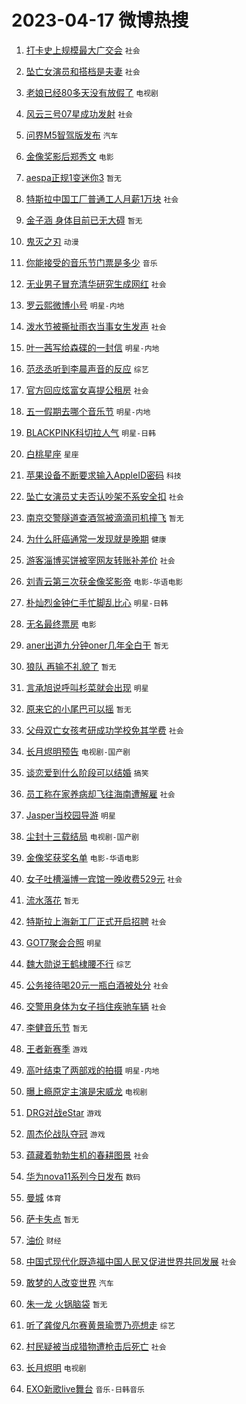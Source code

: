 # 2023-04-17 微博热搜 
1. [打卡史上规模最大广交会](https://m.weibo.cn/search?containerid=100103type%3D1%26t%3D10%26q%3D%23%E6%89%93%E5%8D%A1%E5%8F%B2%E4%B8%8A%E8%A7%84%E6%A8%A1%E6%9C%80%E5%A4%A7%E5%B9%BF%E4%BA%A4%E4%BC%9A%23&stream_entry_id=51&isnewpage=1&extparam=seat%3D1%26pos%3D0%26c_type%3D51%26dgr%3D0%26cate%3D10103%26filter_type%3Drealtimehot%26stream_entry_id%3D51%26display_time%3D1681668259%26pre_seqid%3D168166825912701798101&luicode=10000011&lfid=106003type%3D25%26t%3D3%26disable_hot%3D1%26filter_type%3Drealtimehot) `社会` 

2. [坠亡女演员和搭档是夫妻](https://m.weibo.cn/search?containerid=100103type%3D1%26t%3D10%26q%3D%23%E5%9D%A0%E4%BA%A1%E5%A5%B3%E6%BC%94%E5%91%98%E5%92%8C%E6%90%AD%E6%A1%A3%E6%98%AF%E5%A4%AB%E5%A6%BB%23&stream_entry_id=31&isnewpage=1&extparam=seat%3D1%26stream_entry_id%3D31%26filter_type%3Drealtimehot%26q%3D%2523%25E5%259D%25A0%25E4%25BA%25A1%25E5%25A5%25B3%25E6%25BC%2594%25E5%2591%2598%25E5%2592%258C%25E6%2590%25AD%25E6%25A1%25A3%25E6%2598%25AF%25E5%25A4%25AB%25E5%25A6%25BB%2523%26dgr%3D0%26flag%3D2%26pos%3D0%26c_type%3D31%26realpos%3D1%26cate%3D5001%26band_rank%3D1%26lcate%3D5001%26display_time%3D1681668259%26pre_seqid%3D168166825912701798101&luicode=10000011&lfid=106003type%3D25%26t%3D3%26disable_hot%3D1%26filter_type%3Drealtimehot) `社会` 

3. [老娘已经80多天没有放假了](https://m.weibo.cn/search?containerid=100103type%3D1%26t%3D10%26q%3D%23%E8%80%81%E5%A8%98%E5%B7%B2%E7%BB%8F80%E5%A4%9A%E5%A4%A9%E6%B2%A1%E6%9C%89%E6%94%BE%E5%81%87%E4%BA%86%23&stream_entry_id=31&isnewpage=1&extparam=seat%3D1%26stream_entry_id%3D31%26filter_type%3Drealtimehot%26q%3D%2523%25E8%2580%2581%25E5%25A8%2598%25E5%25B7%25B2%25E7%25BB%258F80%25E5%25A4%259A%25E5%25A4%25A9%25E6%25B2%25A1%25E6%259C%2589%25E6%2594%25BE%25E5%2581%2587%25E4%25BA%2586%2523%26dgr%3D0%26flag%3D2%26pos%3D1%26c_type%3D31%26realpos%3D2%26cate%3D5001%26band_rank%3D2%26lcate%3D5001%26display_time%3D1681668259%26pre_seqid%3D168166825912701798101&luicode=10000011&lfid=106003type%3D25%26t%3D3%26disable_hot%3D1%26filter_type%3Drealtimehot) `电视剧` 

4. [风云三号07星成功发射](https://m.weibo.cn/search?containerid=100103type%3D1%26t%3D10%26q%3D%23%E9%A3%8E%E4%BA%91%E4%B8%89%E5%8F%B707%E6%98%9F%E6%88%90%E5%8A%9F%E5%8F%91%E5%B0%84%23&stream_entry_id=31&isnewpage=1&extparam=seat%3D1%26stream_entry_id%3D31%26filter_type%3Drealtimehot%26q%3D%2523%25E9%25A3%258E%25E4%25BA%2591%25E4%25B8%2589%25E5%258F%25B707%25E6%2598%259F%25E6%2588%2590%25E5%258A%259F%25E5%258F%2591%25E5%25B0%2584%2523%26dgr%3D0%26flag%3D0%26pos%3D2%26c_type%3D31%26realpos%3D3%26cate%3D5001%26band_rank%3D3%26lcate%3D5001%26display_time%3D1681668259%26pre_seqid%3D168166825912701798101&luicode=10000011&lfid=106003type%3D25%26t%3D3%26disable_hot%3D1%26filter_type%3Drealtimehot) `社会` 

5. [问界M5智驾版发布](https://m.weibo.cn/search?containerid=100103type%3D1%26t%3D10%26q%3D%23%E9%97%AE%E7%95%8CM5%E6%99%BA%E9%A9%BE%E7%89%88%E5%8F%91%E5%B8%83%23&stream_entry_id=31&isnewpage=1&extparam=seat%3D1%26filter_type%3Drealtimehot%26q%3D%2523%25E9%2597%25AE%25E7%2595%258CM5%25E6%2599%25BA%25E9%25A9%25BE%25E7%2589%2588%25E5%258F%2591%25E5%25B8%2583%2523%26dgr%3D0%26stream_entry_id%3D31%26pos%3D3%26c_type%3D31%26lcate%3D5001%26topic_ad%3D1%26cate%3D5001%26band_rank%3D4%26adid%3D186516%26display_time%3D1681668259%26pre_seqid%3D168166825912701798101&luicode=10000011&lfid=106003type%3D25%26t%3D3%26disable_hot%3D1%26filter_type%3Drealtimehot) `汽车` 

6. [金像奖影后郑秀文](https://m.weibo.cn/search?containerid=100103type%3D1%26t%3D10%26q%3D%23%E9%87%91%E5%83%8F%E5%A5%96%E5%BD%B1%E5%90%8E%E9%83%91%E7%A7%80%E6%96%87%23&stream_entry_id=31&isnewpage=1&extparam=seat%3D1%26stream_entry_id%3D31%26filter_type%3Drealtimehot%26q%3D%2523%25E9%2587%2591%25E5%2583%258F%25E5%25A5%2596%25E5%25BD%25B1%25E5%2590%258E%25E9%2583%2591%25E7%25A7%2580%25E6%2596%2587%2523%26dgr%3D0%26flag%3D16%26pos%3D4%26c_type%3D31%26realpos%3D4%26cate%3D5001%26band_rank%3D4%26lcate%3D5001%26display_time%3D1681668259%26pre_seqid%3D168166825912701798101&luicode=10000011&lfid=106003type%3D25%26t%3D3%26disable_hot%3D1%26filter_type%3Drealtimehot) `电影` 

7. [aespa正规1变迷你3](https://m.weibo.cn/search?containerid=100103type%3D1%26t%3D10%26q%3Daespa%E6%AD%A3%E8%A7%841%E5%8F%98%E8%BF%B7%E4%BD%A03&stream_entry_id=31&isnewpage=1&extparam=seat%3D1%26stream_entry_id%3D31%26filter_type%3Drealtimehot%26q%3Daespa%25E6%25AD%25A3%25E8%25A7%25841%25E5%258F%2598%25E8%25BF%25B7%25E4%25BD%25A03%26dgr%3D0%26flag%3D0%26pos%3D5%26c_type%3D31%26realpos%3D5%26cate%3D5001%26band_rank%3D5%26lcate%3D5001%26display_time%3D1681668259%26pre_seqid%3D168166825912701798101&luicode=10000011&lfid=106003type%3D25%26t%3D3%26disable_hot%3D1%26filter_type%3Drealtimehot) `暂无` 

8. [特斯拉中国工厂普通工人月薪1万块](https://m.weibo.cn/search?containerid=100103type%3D1%26t%3D10%26q%3D%23%E7%89%B9%E6%96%AF%E6%8B%89%E4%B8%AD%E5%9B%BD%E5%B7%A5%E5%8E%82%E6%99%AE%E9%80%9A%E5%B7%A5%E4%BA%BA%E6%9C%88%E8%96%AA1%E4%B8%87%E5%9D%97%23&stream_entry_id=31&isnewpage=1&extparam=seat%3D1%26stream_entry_id%3D31%26filter_type%3Drealtimehot%26q%3D%2523%25E7%2589%25B9%25E6%2596%25AF%25E6%258B%2589%25E4%25B8%25AD%25E5%259B%25BD%25E5%25B7%25A5%25E5%258E%2582%25E6%2599%25AE%25E9%2580%259A%25E5%25B7%25A5%25E4%25BA%25BA%25E6%259C%2588%25E8%2596%25AA1%25E4%25B8%2587%25E5%259D%2597%2523%26dgr%3D0%26flag%3D0%26pos%3D6%26c_type%3D31%26realpos%3D6%26cate%3D5001%26band_rank%3D6%26lcate%3D5001%26display_time%3D1681668259%26pre_seqid%3D168166825912701798101&luicode=10000011&lfid=106003type%3D25%26t%3D3%26disable_hot%3D1%26filter_type%3Drealtimehot) `社会` 

9. [金子涵 身体目前已无大碍](https://m.weibo.cn/search?containerid=100103type%3D1%26t%3D10%26q%3D%E9%87%91%E5%AD%90%E6%B6%B5+%E8%BA%AB%E4%BD%93%E7%9B%AE%E5%89%8D%E5%B7%B2%E6%97%A0%E5%A4%A7%E7%A2%8D&stream_entry_id=31&isnewpage=1&extparam=seat%3D1%26stream_entry_id%3D31%26filter_type%3Drealtimehot%26q%3D%25E9%2587%2591%25E5%25AD%2590%25E6%25B6%25B5%2520%25E8%25BA%25AB%25E4%25BD%2593%25E7%259B%25AE%25E5%2589%258D%25E5%25B7%25B2%25E6%2597%25A0%25E5%25A4%25A7%25E7%25A2%258D%26dgr%3D0%26flag%3D0%26pos%3D7%26c_type%3D31%26realpos%3D7%26cate%3D5001%26band_rank%3D7%26lcate%3D5001%26display_time%3D1681668259%26pre_seqid%3D168166825912701798101&luicode=10000011&lfid=106003type%3D25%26t%3D3%26disable_hot%3D1%26filter_type%3Drealtimehot) `暂无` 

10. [鬼灭之刃](https://m.weibo.cn/search?containerid=100103type%3D1%26t%3D10%26q%3D%E9%AC%BC%E7%81%AD%E4%B9%8B%E5%88%83&stream_entry_id=31&isnewpage=1&extparam=seat%3D1%26stream_entry_id%3D31%26filter_type%3Drealtimehot%26q%3D%25E9%25AC%25BC%25E7%2581%25AD%25E4%25B9%258B%25E5%2588%2583%26dgr%3D0%26flag%3D0%26pos%3D8%26c_type%3D31%26realpos%3D8%26cate%3D5001%26band_rank%3D8%26lcate%3D5001%26display_time%3D1681668259%26pre_seqid%3D168166825912701798101&luicode=10000011&lfid=106003type%3D25%26t%3D3%26disable_hot%3D1%26filter_type%3Drealtimehot) `动漫` 

11. [你能接受的音乐节门票是多少](https://m.weibo.cn/search?containerid=100103type%3D1%26t%3D10%26q%3D%23%E4%BD%A0%E8%83%BD%E6%8E%A5%E5%8F%97%E7%9A%84%E9%9F%B3%E4%B9%90%E8%8A%82%E9%97%A8%E7%A5%A8%E6%98%AF%E5%A4%9A%E5%B0%91%23&stream_entry_id=31&isnewpage=1&extparam=seat%3D1%26stream_entry_id%3D31%26filter_type%3Drealtimehot%26q%3D%2523%25E4%25BD%25A0%25E8%2583%25BD%25E6%258E%25A5%25E5%258F%2597%25E7%259A%2584%25E9%259F%25B3%25E4%25B9%2590%25E8%258A%2582%25E9%2597%25A8%25E7%25A5%25A8%25E6%2598%25AF%25E5%25A4%259A%25E5%25B0%2591%2523%26dgr%3D0%26flag%3D0%26pos%3D9%26c_type%3D31%26realpos%3D9%26cate%3D5001%26band_rank%3D9%26lcate%3D5001%26display_time%3D1681668259%26pre_seqid%3D168166825912701798101&luicode=10000011&lfid=106003type%3D25%26t%3D3%26disable_hot%3D1%26filter_type%3Drealtimehot) `音乐` 

12. [无业男子冒充清华研究生成网红](https://m.weibo.cn/search?containerid=100103type%3D1%26t%3D10%26q%3D%23%E6%97%A0%E4%B8%9A%E7%94%B7%E5%AD%90%E5%86%92%E5%85%85%E6%B8%85%E5%8D%8E%E7%A0%94%E7%A9%B6%E7%94%9F%E6%88%90%E7%BD%91%E7%BA%A2%23&stream_entry_id=31&isnewpage=1&extparam=seat%3D1%26stream_entry_id%3D31%26filter_type%3Drealtimehot%26q%3D%2523%25E6%2597%25A0%25E4%25B8%259A%25E7%2594%25B7%25E5%25AD%2590%25E5%2586%2592%25E5%2585%2585%25E6%25B8%2585%25E5%258D%258E%25E7%25A0%2594%25E7%25A9%25B6%25E7%2594%259F%25E6%2588%2590%25E7%25BD%2591%25E7%25BA%25A2%2523%26dgr%3D0%26flag%3D0%26pos%3D10%26c_type%3D31%26realpos%3D10%26cate%3D5001%26band_rank%3D10%26lcate%3D5001%26display_time%3D1681668259%26pre_seqid%3D168166825912701798101&luicode=10000011&lfid=106003type%3D25%26t%3D3%26disable_hot%3D1%26filter_type%3Drealtimehot) `社会` 

13. [罗云熙微博小号](https://m.weibo.cn/search?containerid=100103type%3D1%26t%3D10%26q%3D%23%E7%BD%97%E4%BA%91%E7%86%99%E5%BE%AE%E5%8D%9A%E5%B0%8F%E5%8F%B7%23&stream_entry_id=31&isnewpage=1&extparam=seat%3D1%26stream_entry_id%3D31%26filter_type%3Drealtimehot%26q%3D%2523%25E7%25BD%2597%25E4%25BA%2591%25E7%2586%2599%25E5%25BE%25AE%25E5%258D%259A%25E5%25B0%258F%25E5%258F%25B7%2523%26dgr%3D0%26flag%3D2%26pos%3D11%26c_type%3D31%26realpos%3D11%26cate%3D5001%26band_rank%3D11%26lcate%3D5001%26display_time%3D1681668259%26pre_seqid%3D168166825912701798101&luicode=10000011&lfid=106003type%3D25%26t%3D3%26disable_hot%3D1%26filter_type%3Drealtimehot) `明星-内地` 

14. [泼水节被撕扯雨衣当事女生发声](https://m.weibo.cn/search?containerid=100103type%3D1%26t%3D10%26q%3D%23%E6%B3%BC%E6%B0%B4%E8%8A%82%E8%A2%AB%E6%92%95%E6%89%AF%E9%9B%A8%E8%A1%A3%E5%BD%93%E4%BA%8B%E5%A5%B3%E7%94%9F%E5%8F%91%E5%A3%B0%23&stream_entry_id=31&isnewpage=1&extparam=seat%3D1%26stream_entry_id%3D31%26filter_type%3Drealtimehot%26q%3D%2523%25E6%25B3%25BC%25E6%25B0%25B4%25E8%258A%2582%25E8%25A2%25AB%25E6%2592%2595%25E6%2589%25AF%25E9%259B%25A8%25E8%25A1%25A3%25E5%25BD%2593%25E4%25BA%258B%25E5%25A5%25B3%25E7%2594%259F%25E5%258F%2591%25E5%25A3%25B0%2523%26dgr%3D0%26flag%3D2%26pos%3D12%26c_type%3D31%26realpos%3D12%26cate%3D5001%26band_rank%3D12%26lcate%3D5001%26display_time%3D1681668259%26pre_seqid%3D168166825912701798101&luicode=10000011&lfid=106003type%3D25%26t%3D3%26disable_hot%3D1%26filter_type%3Drealtimehot) `社会` 

15. [叶一茜写给森碟的一封信](https://m.weibo.cn/search?containerid=100103type%3D1%26t%3D10%26q%3D%23%E5%8F%B6%E4%B8%80%E8%8C%9C%E5%86%99%E7%BB%99%E6%A3%AE%E7%A2%9F%E7%9A%84%E4%B8%80%E5%B0%81%E4%BF%A1%23&stream_entry_id=31&isnewpage=1&extparam=seat%3D1%26stream_entry_id%3D31%26filter_type%3Drealtimehot%26q%3D%2523%25E5%258F%25B6%25E4%25B8%2580%25E8%258C%259C%25E5%2586%2599%25E7%25BB%2599%25E6%25A3%25AE%25E7%25A2%259F%25E7%259A%2584%25E4%25B8%2580%25E5%25B0%2581%25E4%25BF%25A1%2523%26dgr%3D0%26flag%3D2%26pos%3D13%26c_type%3D31%26realpos%3D13%26cate%3D5001%26band_rank%3D13%26lcate%3D5001%26display_time%3D1681668259%26pre_seqid%3D168166825912701798101&luicode=10000011&lfid=106003type%3D25%26t%3D3%26disable_hot%3D1%26filter_type%3Drealtimehot) `明星-内地` 

16. [范丞丞听到李晨声音的反应](https://m.weibo.cn/search?containerid=100103type%3D1%26t%3D10%26q%3D%23%E8%8C%83%E4%B8%9E%E4%B8%9E%E5%90%AC%E5%88%B0%E6%9D%8E%E6%99%A8%E5%A3%B0%E9%9F%B3%E7%9A%84%E5%8F%8D%E5%BA%94%23&stream_entry_id=31&isnewpage=1&extparam=seat%3D1%26stream_entry_id%3D31%26filter_type%3Drealtimehot%26q%3D%2523%25E8%258C%2583%25E4%25B8%259E%25E4%25B8%259E%25E5%2590%25AC%25E5%2588%25B0%25E6%259D%258E%25E6%2599%25A8%25E5%25A3%25B0%25E9%259F%25B3%25E7%259A%2584%25E5%258F%258D%25E5%25BA%2594%2523%26dgr%3D0%26flag%3D2%26pos%3D14%26c_type%3D31%26realpos%3D14%26cate%3D5001%26band_rank%3D14%26lcate%3D5001%26display_time%3D1681668259%26pre_seqid%3D168166825912701798101&luicode=10000011&lfid=106003type%3D25%26t%3D3%26disable_hot%3D1%26filter_type%3Drealtimehot) `综艺` 

17. [官方回应炫富女喜提公租房](https://m.weibo.cn/search?containerid=100103type%3D1%26t%3D10%26q%3D%23%E5%AE%98%E6%96%B9%E5%9B%9E%E5%BA%94%E7%82%AB%E5%AF%8C%E5%A5%B3%E5%96%9C%E6%8F%90%E5%85%AC%E7%A7%9F%E6%88%BF%23&stream_entry_id=31&isnewpage=1&extparam=seat%3D1%26stream_entry_id%3D31%26filter_type%3Drealtimehot%26q%3D%2523%25E5%25AE%2598%25E6%2596%25B9%25E5%259B%259E%25E5%25BA%2594%25E7%2582%25AB%25E5%25AF%258C%25E5%25A5%25B3%25E5%2596%259C%25E6%258F%2590%25E5%2585%25AC%25E7%25A7%259F%25E6%2588%25BF%2523%26dgr%3D0%26flag%3D0%26pos%3D15%26c_type%3D31%26realpos%3D15%26cate%3D5001%26band_rank%3D15%26lcate%3D5001%26display_time%3D1681668259%26pre_seqid%3D168166825912701798101&luicode=10000011&lfid=106003type%3D25%26t%3D3%26disable_hot%3D1%26filter_type%3Drealtimehot) `社会` 

18. [五一假期去哪个音乐节](https://m.weibo.cn/search?containerid=100103type%3D1%26t%3D10%26q%3D%23%E4%BA%94%E4%B8%80%E5%81%87%E6%9C%9F%E5%8E%BB%E5%93%AA%E4%B8%AA%E9%9F%B3%E4%B9%90%E8%8A%82%23&stream_entry_id=31&isnewpage=1&extparam=seat%3D1%26stream_entry_id%3D31%26filter_type%3Drealtimehot%26q%3D%2523%25E4%25BA%2594%25E4%25B8%2580%25E5%2581%2587%25E6%259C%259F%25E5%258E%25BB%25E5%2593%25AA%25E4%25B8%25AA%25E9%259F%25B3%25E4%25B9%2590%25E8%258A%2582%2523%26dgr%3D0%26flag%3D1%26pos%3D16%26c_type%3D31%26realpos%3D16%26cate%3D5001%26band_rank%3D16%26lcate%3D5001%26display_time%3D1681668259%26pre_seqid%3D168166825912701798101&luicode=10000011&lfid=106003type%3D25%26t%3D3%26disable_hot%3D1%26filter_type%3Drealtimehot) `明星-内地` 

19. [BLACKPINK科切拉人气](https://m.weibo.cn/search?containerid=100103type%3D1%26t%3D10%26q%3D%23BLACKPINK%E7%A7%91%E5%88%87%E6%8B%89%E4%BA%BA%E6%B0%94%23&stream_entry_id=31&isnewpage=1&extparam=seat%3D1%26stream_entry_id%3D31%26filter_type%3Drealtimehot%26q%3D%2523BLACKPINK%25E7%25A7%2591%25E5%2588%2587%25E6%258B%2589%25E4%25BA%25BA%25E6%25B0%2594%2523%26dgr%3D0%26flag%3D0%26pos%3D17%26c_type%3D31%26realpos%3D17%26cate%3D5001%26band_rank%3D17%26lcate%3D5001%26display_time%3D1681668259%26pre_seqid%3D168166825912701798101&luicode=10000011&lfid=106003type%3D25%26t%3D3%26disable_hot%3D1%26filter_type%3Drealtimehot) `明星-日韩` 

20. [白桃星座](https://m.weibo.cn/search?containerid=100103type%3D1%26t%3D10%26q%3D%E7%99%BD%E6%A1%83%E6%98%9F%E5%BA%A7&stream_entry_id=31&isnewpage=1&extparam=seat%3D1%26stream_entry_id%3D31%26filter_type%3Drealtimehot%26q%3D%25E7%2599%25BD%25E6%25A1%2583%25E6%2598%259F%25E5%25BA%25A7%26dgr%3D0%26flag%3D0%26pos%3D18%26c_type%3D31%26realpos%3D18%26cate%3D5001%26band_rank%3D18%26lcate%3D5001%26display_time%3D1681668259%26pre_seqid%3D168166825912701798101&luicode=10000011&lfid=106003type%3D25%26t%3D3%26disable_hot%3D1%26filter_type%3Drealtimehot) `星座` 

21. [苹果设备不断要求输入AppleID密码](https://m.weibo.cn/search?containerid=100103type%3D1%26t%3D10%26q%3D%23%E8%8B%B9%E6%9E%9C%E8%AE%BE%E5%A4%87%E4%B8%8D%E6%96%AD%E8%A6%81%E6%B1%82%E8%BE%93%E5%85%A5AppleID%E5%AF%86%E7%A0%81%23&stream_entry_id=31&isnewpage=1&extparam=seat%3D1%26stream_entry_id%3D31%26filter_type%3Drealtimehot%26q%3D%2523%25E8%258B%25B9%25E6%259E%259C%25E8%25AE%25BE%25E5%25A4%2587%25E4%25B8%258D%25E6%2596%25AD%25E8%25A6%2581%25E6%25B1%2582%25E8%25BE%2593%25E5%2585%25A5AppleID%25E5%25AF%2586%25E7%25A0%2581%2523%26dgr%3D0%26flag%3D0%26pos%3D19%26c_type%3D31%26realpos%3D19%26cate%3D5001%26band_rank%3D19%26lcate%3D5001%26display_time%3D1681668259%26pre_seqid%3D168166825912701798101&luicode=10000011&lfid=106003type%3D25%26t%3D3%26disable_hot%3D1%26filter_type%3Drealtimehot) `科技` 

22. [坠亡女演员丈夫否认吵架不系安全扣](https://m.weibo.cn/search?containerid=100103type%3D1%26t%3D10%26q%3D%23%E5%9D%A0%E4%BA%A1%E5%A5%B3%E6%BC%94%E5%91%98%E4%B8%88%E5%A4%AB%E5%90%A6%E8%AE%A4%E5%90%B5%E6%9E%B6%E4%B8%8D%E7%B3%BB%E5%AE%89%E5%85%A8%E6%89%A3%23&stream_entry_id=31&isnewpage=1&extparam=seat%3D1%26stream_entry_id%3D31%26filter_type%3Drealtimehot%26q%3D%2523%25E5%259D%25A0%25E4%25BA%25A1%25E5%25A5%25B3%25E6%25BC%2594%25E5%2591%2598%25E4%25B8%2588%25E5%25A4%25AB%25E5%2590%25A6%25E8%25AE%25A4%25E5%2590%25B5%25E6%259E%25B6%25E4%25B8%258D%25E7%25B3%25BB%25E5%25AE%2589%25E5%2585%25A8%25E6%2589%25A3%2523%26dgr%3D0%26flag%3D0%26pos%3D20%26c_type%3D31%26realpos%3D20%26cate%3D5001%26band_rank%3D20%26lcate%3D5001%26display_time%3D1681668259%26pre_seqid%3D168166825912701798101&luicode=10000011&lfid=106003type%3D25%26t%3D3%26disable_hot%3D1%26filter_type%3Drealtimehot) `社会` 

23. [南京交警隧道查酒驾被滴滴司机撞飞](https://m.weibo.cn/search?containerid=100103type%3D1%26t%3D10%26q%3D%23%E5%8D%97%E4%BA%AC%E4%BA%A4%E8%AD%A6%E9%9A%A7%E9%81%93%E6%9F%A5%E9%85%92%E9%A9%BE%E8%A2%AB%E6%BB%B4%E6%BB%B4%E5%8F%B8%E6%9C%BA%E6%92%9E%E9%A3%9E%23&stream_entry_id=31&isnewpage=1&extparam=seat%3D1%26stream_entry_id%3D31%26filter_type%3Drealtimehot%26q%3D%2523%25E5%258D%2597%25E4%25BA%25AC%25E4%25BA%25A4%25E8%25AD%25A6%25E9%259A%25A7%25E9%2581%2593%25E6%259F%25A5%25E9%2585%2592%25E9%25A9%25BE%25E8%25A2%25AB%25E6%25BB%25B4%25E6%25BB%25B4%25E5%258F%25B8%25E6%259C%25BA%25E6%2592%259E%25E9%25A3%259E%2523%26dgr%3D0%26flag%3D0%26pos%3D21%26c_type%3D31%26realpos%3D21%26cate%3D5001%26band_rank%3D21%26lcate%3D5001%26display_time%3D1681668259%26pre_seqid%3D168166825912701798101&luicode=10000011&lfid=106003type%3D25%26t%3D3%26disable_hot%3D1%26filter_type%3Drealtimehot) `暂无` 

24. [为什么肝癌通常一发现就是晚期](https://m.weibo.cn/search?containerid=100103type%3D1%26t%3D10%26q%3D%23%E4%B8%BA%E4%BB%80%E4%B9%88%E8%82%9D%E7%99%8C%E9%80%9A%E5%B8%B8%E4%B8%80%E5%8F%91%E7%8E%B0%E5%B0%B1%E6%98%AF%E6%99%9A%E6%9C%9F%23&stream_entry_id=31&isnewpage=1&extparam=seat%3D1%26stream_entry_id%3D31%26filter_type%3Drealtimehot%26q%3D%2523%25E4%25B8%25BA%25E4%25BB%2580%25E4%25B9%2588%25E8%2582%259D%25E7%2599%258C%25E9%2580%259A%25E5%25B8%25B8%25E4%25B8%2580%25E5%258F%2591%25E7%258E%25B0%25E5%25B0%25B1%25E6%2598%25AF%25E6%2599%259A%25E6%259C%259F%2523%26dgr%3D0%26flag%3D0%26pos%3D22%26c_type%3D31%26realpos%3D22%26cate%3D5001%26band_rank%3D22%26lcate%3D5001%26display_time%3D1681668259%26pre_seqid%3D168166825912701798101&luicode=10000011&lfid=106003type%3D25%26t%3D3%26disable_hot%3D1%26filter_type%3Drealtimehot) `健康` 

25. [游客淄博买饼被宰网友转账补差价](https://m.weibo.cn/search?containerid=100103type%3D1%26t%3D10%26q%3D%23%E6%B8%B8%E5%AE%A2%E6%B7%84%E5%8D%9A%E4%B9%B0%E9%A5%BC%E8%A2%AB%E5%AE%B0%E7%BD%91%E5%8F%8B%E8%BD%AC%E8%B4%A6%E8%A1%A5%E5%B7%AE%E4%BB%B7%23&stream_entry_id=31&isnewpage=1&extparam=seat%3D1%26stream_entry_id%3D31%26filter_type%3Drealtimehot%26q%3D%2523%25E6%25B8%25B8%25E5%25AE%25A2%25E6%25B7%2584%25E5%258D%259A%25E4%25B9%25B0%25E9%25A5%25BC%25E8%25A2%25AB%25E5%25AE%25B0%25E7%25BD%2591%25E5%258F%258B%25E8%25BD%25AC%25E8%25B4%25A6%25E8%25A1%25A5%25E5%25B7%25AE%25E4%25BB%25B7%2523%26dgr%3D0%26flag%3D1%26pos%3D23%26c_type%3D31%26realpos%3D23%26cate%3D5001%26band_rank%3D23%26lcate%3D5001%26display_time%3D1681668259%26pre_seqid%3D168166825912701798101&luicode=10000011&lfid=106003type%3D25%26t%3D3%26disable_hot%3D1%26filter_type%3Drealtimehot) `社会` 

26. [刘青云第三次获金像奖影帝](https://m.weibo.cn/search?containerid=100103type%3D1%26t%3D10%26q%3D%23%E5%88%98%E9%9D%92%E4%BA%91%E7%AC%AC%E4%B8%89%E6%AC%A1%E8%8E%B7%E9%87%91%E5%83%8F%E5%A5%96%E5%BD%B1%E5%B8%9D%23&stream_entry_id=31&isnewpage=1&extparam=seat%3D1%26stream_entry_id%3D31%26filter_type%3Drealtimehot%26q%3D%2523%25E5%2588%2598%25E9%259D%2592%25E4%25BA%2591%25E7%25AC%25AC%25E4%25B8%2589%25E6%25AC%25A1%25E8%258E%25B7%25E9%2587%2591%25E5%2583%258F%25E5%25A5%2596%25E5%25BD%25B1%25E5%25B8%259D%2523%26dgr%3D0%26flag%3D0%26pos%3D24%26c_type%3D31%26realpos%3D24%26cate%3D5001%26band_rank%3D24%26lcate%3D5001%26display_time%3D1681668259%26pre_seqid%3D168166825912701798101&luicode=10000011&lfid=106003type%3D25%26t%3D3%26disable_hot%3D1%26filter_type%3Drealtimehot) `电影-华语电影` 

27. [朴灿烈金钟仁手忙脚乱比心](https://m.weibo.cn/search?containerid=100103type%3D1%26t%3D10%26q%3D%23%E6%9C%B4%E7%81%BF%E7%83%88%E9%87%91%E9%92%9F%E4%BB%81%E6%89%8B%E5%BF%99%E8%84%9A%E4%B9%B1%E6%AF%94%E5%BF%83%23&stream_entry_id=31&isnewpage=1&extparam=seat%3D1%26stream_entry_id%3D31%26filter_type%3Drealtimehot%26q%3D%2523%25E6%259C%25B4%25E7%2581%25BF%25E7%2583%2588%25E9%2587%2591%25E9%2592%259F%25E4%25BB%2581%25E6%2589%258B%25E5%25BF%2599%25E8%2584%259A%25E4%25B9%25B1%25E6%25AF%2594%25E5%25BF%2583%2523%26dgr%3D0%26flag%3D1%26pos%3D25%26c_type%3D31%26realpos%3D25%26cate%3D5001%26band_rank%3D25%26lcate%3D5001%26display_time%3D1681668259%26pre_seqid%3D168166825912701798101&luicode=10000011&lfid=106003type%3D25%26t%3D3%26disable_hot%3D1%26filter_type%3Drealtimehot) `明星-日韩` 

28. [无名最终票房](https://m.weibo.cn/search?containerid=100103type%3D1%26t%3D10%26q%3D%23%E6%97%A0%E5%90%8D%E6%9C%80%E7%BB%88%E7%A5%A8%E6%88%BF%23&stream_entry_id=31&isnewpage=1&extparam=seat%3D1%26stream_entry_id%3D31%26filter_type%3Drealtimehot%26q%3D%2523%25E6%2597%25A0%25E5%2590%258D%25E6%259C%2580%25E7%25BB%2588%25E7%25A5%25A8%25E6%2588%25BF%2523%26dgr%3D0%26flag%3D0%26pos%3D26%26c_type%3D31%26realpos%3D26%26cate%3D5001%26band_rank%3D26%26lcate%3D5001%26display_time%3D1681668259%26pre_seqid%3D168166825912701798101&luicode=10000011&lfid=106003type%3D25%26t%3D3%26disable_hot%3D1%26filter_type%3Drealtimehot) `电影` 

29. [aner出道九分钟oner几年全白干](https://m.weibo.cn/search?containerid=100103type%3D1%26t%3D10%26q%3Daner%E5%87%BA%E9%81%93%E4%B9%9D%E5%88%86%E9%92%9Foner%E5%87%A0%E5%B9%B4%E5%85%A8%E7%99%BD%E5%B9%B2&stream_entry_id=31&isnewpage=1&extparam=seat%3D1%26stream_entry_id%3D31%26filter_type%3Drealtimehot%26q%3Daner%25E5%2587%25BA%25E9%2581%2593%25E4%25B9%259D%25E5%2588%2586%25E9%2592%259Foner%25E5%2587%25A0%25E5%25B9%25B4%25E5%2585%25A8%25E7%2599%25BD%25E5%25B9%25B2%26dgr%3D0%26flag%3D0%26pos%3D27%26c_type%3D31%26realpos%3D27%26cate%3D5001%26band_rank%3D27%26lcate%3D5001%26display_time%3D1681668259%26pre_seqid%3D168166825912701798101&luicode=10000011&lfid=106003type%3D25%26t%3D3%26disable_hot%3D1%26filter_type%3Drealtimehot) `暂无` 

30. [狼队 再输不礼貌了](https://m.weibo.cn/search?containerid=100103type%3D1%26t%3D10%26q%3D%E7%8B%BC%E9%98%9F+%E5%86%8D%E8%BE%93%E4%B8%8D%E7%A4%BC%E8%B2%8C%E4%BA%86&stream_entry_id=31&isnewpage=1&extparam=seat%3D1%26stream_entry_id%3D31%26filter_type%3Drealtimehot%26q%3D%25E7%258B%25BC%25E9%2598%259F%2520%25E5%2586%258D%25E8%25BE%2593%25E4%25B8%258D%25E7%25A4%25BC%25E8%25B2%258C%25E4%25BA%2586%26dgr%3D0%26flag%3D0%26pos%3D28%26c_type%3D31%26realpos%3D28%26cate%3D5001%26band_rank%3D28%26lcate%3D5001%26display_time%3D1681668259%26pre_seqid%3D168166825912701798101&luicode=10000011&lfid=106003type%3D25%26t%3D3%26disable_hot%3D1%26filter_type%3Drealtimehot) `暂无` 

31. [言承旭说呼叫杉菜就会出现](https://m.weibo.cn/search?containerid=100103type%3D1%26t%3D10%26q%3D%23%E8%A8%80%E6%89%BF%E6%97%AD%E8%AF%B4%E5%91%BC%E5%8F%AB%E6%9D%89%E8%8F%9C%E5%B0%B1%E4%BC%9A%E5%87%BA%E7%8E%B0%23&stream_entry_id=31&isnewpage=1&extparam=seat%3D1%26stream_entry_id%3D31%26filter_type%3Drealtimehot%26q%3D%2523%25E8%25A8%2580%25E6%2589%25BF%25E6%2597%25AD%25E8%25AF%25B4%25E5%2591%25BC%25E5%258F%25AB%25E6%259D%2589%25E8%258F%259C%25E5%25B0%25B1%25E4%25BC%259A%25E5%2587%25BA%25E7%258E%25B0%2523%26dgr%3D0%26flag%3D0%26pos%3D29%26c_type%3D31%26realpos%3D29%26cate%3D5001%26band_rank%3D29%26lcate%3D5001%26display_time%3D1681668259%26pre_seqid%3D168166825912701798101&luicode=10000011&lfid=106003type%3D25%26t%3D3%26disable_hot%3D1%26filter_type%3Drealtimehot) `明星` 

32. [原来它的小尾巴可以摇](https://m.weibo.cn/search?containerid=100103type%3D1%26t%3D10%26q%3D%E5%8E%9F%E6%9D%A5%E5%AE%83%E7%9A%84%E5%B0%8F%E5%B0%BE%E5%B7%B4%E5%8F%AF%E4%BB%A5%E6%91%87&stream_entry_id=31&isnewpage=1&extparam=seat%3D1%26stream_entry_id%3D31%26filter_type%3Drealtimehot%26q%3D%25E5%258E%259F%25E6%259D%25A5%25E5%25AE%2583%25E7%259A%2584%25E5%25B0%258F%25E5%25B0%25BE%25E5%25B7%25B4%25E5%258F%25AF%25E4%25BB%25A5%25E6%2591%2587%26dgr%3D0%26flag%3D0%26pos%3D30%26c_type%3D31%26realpos%3D30%26cate%3D5001%26band_rank%3D30%26lcate%3D5001%26display_time%3D1681668259%26pre_seqid%3D168166825912701798101&luicode=10000011&lfid=106003type%3D25%26t%3D3%26disable_hot%3D1%26filter_type%3Drealtimehot) `暂无` 

33. [父母双亡女孩考研成功学校免其学费](https://m.weibo.cn/search?containerid=100103type%3D1%26t%3D10%26q%3D%23%E7%88%B6%E6%AF%8D%E5%8F%8C%E4%BA%A1%E5%A5%B3%E5%AD%A9%E8%80%83%E7%A0%94%E6%88%90%E5%8A%9F%E5%AD%A6%E6%A0%A1%E5%85%8D%E5%85%B6%E5%AD%A6%E8%B4%B9%23&stream_entry_id=31&isnewpage=1&extparam=seat%3D1%26stream_entry_id%3D31%26filter_type%3Drealtimehot%26q%3D%2523%25E7%2588%25B6%25E6%25AF%258D%25E5%258F%258C%25E4%25BA%25A1%25E5%25A5%25B3%25E5%25AD%25A9%25E8%2580%2583%25E7%25A0%2594%25E6%2588%2590%25E5%258A%259F%25E5%25AD%25A6%25E6%25A0%25A1%25E5%2585%258D%25E5%2585%25B6%25E5%25AD%25A6%25E8%25B4%25B9%2523%26dgr%3D0%26flag%3D1%26pos%3D31%26c_type%3D31%26realpos%3D31%26cate%3D5001%26band_rank%3D31%26lcate%3D5001%26display_time%3D1681668259%26pre_seqid%3D168166825912701798101&luicode=10000011&lfid=106003type%3D25%26t%3D3%26disable_hot%3D1%26filter_type%3Drealtimehot) `社会` 

34. [长月烬明预告](https://m.weibo.cn/search?containerid=100103type%3D1%26t%3D10%26q%3D%E9%95%BF%E6%9C%88%E7%83%AC%E6%98%8E%E9%A2%84%E5%91%8A&stream_entry_id=31&isnewpage=1&extparam=seat%3D1%26stream_entry_id%3D31%26filter_type%3Drealtimehot%26q%3D%25E9%2595%25BF%25E6%259C%2588%25E7%2583%25AC%25E6%2598%258E%25E9%25A2%2584%25E5%2591%258A%26dgr%3D0%26flag%3D0%26pos%3D32%26c_type%3D31%26realpos%3D32%26cate%3D5001%26band_rank%3D32%26lcate%3D5001%26display_time%3D1681668259%26pre_seqid%3D168166825912701798101&luicode=10000011&lfid=106003type%3D25%26t%3D3%26disable_hot%3D1%26filter_type%3Drealtimehot) `电视剧-国产剧` 

35. [谈恋爱到什么阶段可以结婚](https://m.weibo.cn/search?containerid=100103type%3D1%26t%3D10%26q%3D%23%E8%B0%88%E6%81%8B%E7%88%B1%E5%88%B0%E4%BB%80%E4%B9%88%E9%98%B6%E6%AE%B5%E5%8F%AF%E4%BB%A5%E7%BB%93%E5%A9%9A%23&stream_entry_id=31&isnewpage=1&extparam=seat%3D1%26stream_entry_id%3D31%26filter_type%3Drealtimehot%26q%3D%2523%25E8%25B0%2588%25E6%2581%258B%25E7%2588%25B1%25E5%2588%25B0%25E4%25BB%2580%25E4%25B9%2588%25E9%2598%25B6%25E6%25AE%25B5%25E5%258F%25AF%25E4%25BB%25A5%25E7%25BB%2593%25E5%25A9%259A%2523%26dgr%3D0%26flag%3D0%26pos%3D33%26c_type%3D31%26realpos%3D33%26cate%3D5001%26band_rank%3D33%26lcate%3D5001%26display_time%3D1681668259%26pre_seqid%3D168166825912701798101&luicode=10000011&lfid=106003type%3D25%26t%3D3%26disable_hot%3D1%26filter_type%3Drealtimehot) `搞笑` 

36. [员工称在家养病却飞往海南遭解雇](https://m.weibo.cn/search?containerid=100103type%3D1%26t%3D10%26q%3D%23%E5%91%98%E5%B7%A5%E7%A7%B0%E5%9C%A8%E5%AE%B6%E5%85%BB%E7%97%85%E5%8D%B4%E9%A3%9E%E5%BE%80%E6%B5%B7%E5%8D%97%E9%81%AD%E8%A7%A3%E9%9B%87%23&stream_entry_id=31&isnewpage=1&extparam=seat%3D1%26stream_entry_id%3D31%26filter_type%3Drealtimehot%26q%3D%2523%25E5%2591%2598%25E5%25B7%25A5%25E7%25A7%25B0%25E5%259C%25A8%25E5%25AE%25B6%25E5%2585%25BB%25E7%2597%2585%25E5%258D%25B4%25E9%25A3%259E%25E5%25BE%2580%25E6%25B5%25B7%25E5%258D%2597%25E9%2581%25AD%25E8%25A7%25A3%25E9%259B%2587%2523%26dgr%3D0%26flag%3D0%26pos%3D34%26c_type%3D31%26realpos%3D34%26cate%3D5001%26band_rank%3D34%26lcate%3D5001%26display_time%3D1681668259%26pre_seqid%3D168166825912701798101&luicode=10000011&lfid=106003type%3D25%26t%3D3%26disable_hot%3D1%26filter_type%3Drealtimehot) `社会` 

37. [Jasper当校园导游](https://m.weibo.cn/search?containerid=100103type%3D1%26t%3D10%26q%3D%23Jasper%E5%BD%93%E6%A0%A1%E5%9B%AD%E5%AF%BC%E6%B8%B8%23&stream_entry_id=31&isnewpage=1&extparam=seat%3D1%26stream_entry_id%3D31%26filter_type%3Drealtimehot%26q%3D%2523Jasper%25E5%25BD%2593%25E6%25A0%25A1%25E5%259B%25AD%25E5%25AF%25BC%25E6%25B8%25B8%2523%26dgr%3D0%26flag%3D0%26pos%3D35%26c_type%3D31%26realpos%3D35%26cate%3D5001%26band_rank%3D35%26lcate%3D5001%26display_time%3D1681668259%26pre_seqid%3D168166825912701798101&luicode=10000011&lfid=106003type%3D25%26t%3D3%26disable_hot%3D1%26filter_type%3Drealtimehot) `明星` 

38. [尘封十三载结局](https://m.weibo.cn/search?containerid=100103type%3D1%26t%3D10%26q%3D%23%E5%B0%98%E5%B0%81%E5%8D%81%E4%B8%89%E8%BD%BD%E7%BB%93%E5%B1%80%23&stream_entry_id=31&isnewpage=1&extparam=seat%3D1%26stream_entry_id%3D31%26filter_type%3Drealtimehot%26q%3D%2523%25E5%25B0%2598%25E5%25B0%2581%25E5%258D%2581%25E4%25B8%2589%25E8%25BD%25BD%25E7%25BB%2593%25E5%25B1%2580%2523%26dgr%3D0%26flag%3D0%26pos%3D36%26c_type%3D31%26realpos%3D36%26cate%3D5001%26band_rank%3D36%26lcate%3D5001%26display_time%3D1681668259%26pre_seqid%3D168166825912701798101&luicode=10000011&lfid=106003type%3D25%26t%3D3%26disable_hot%3D1%26filter_type%3Drealtimehot) `电视剧-国产剧` 

39. [金像奖获奖名单](https://m.weibo.cn/search?containerid=100103type%3D1%26t%3D10%26q%3D%E9%87%91%E5%83%8F%E5%A5%96%E8%8E%B7%E5%A5%96%E5%90%8D%E5%8D%95&stream_entry_id=31&isnewpage=1&extparam=seat%3D1%26stream_entry_id%3D31%26filter_type%3Drealtimehot%26q%3D%25E9%2587%2591%25E5%2583%258F%25E5%25A5%2596%25E8%258E%25B7%25E5%25A5%2596%25E5%2590%258D%25E5%258D%2595%26dgr%3D0%26flag%3D0%26pos%3D37%26c_type%3D31%26realpos%3D37%26cate%3D5001%26band_rank%3D37%26lcate%3D5001%26display_time%3D1681668259%26pre_seqid%3D168166825912701798101&luicode=10000011&lfid=106003type%3D25%26t%3D3%26disable_hot%3D1%26filter_type%3Drealtimehot) `电影-华语电影` 

40. [女子吐槽淄博一宾馆一晚收费529元](https://m.weibo.cn/search?containerid=100103type%3D1%26t%3D10%26q%3D%23%E5%A5%B3%E5%AD%90%E5%90%90%E6%A7%BD%E6%B7%84%E5%8D%9A%E4%B8%80%E5%AE%BE%E9%A6%86%E4%B8%80%E6%99%9A%E6%94%B6%E8%B4%B9529%E5%85%83%23&stream_entry_id=31&isnewpage=1&extparam=seat%3D1%26stream_entry_id%3D31%26filter_type%3Drealtimehot%26q%3D%2523%25E5%25A5%25B3%25E5%25AD%2590%25E5%2590%2590%25E6%25A7%25BD%25E6%25B7%2584%25E5%258D%259A%25E4%25B8%2580%25E5%25AE%25BE%25E9%25A6%2586%25E4%25B8%2580%25E6%2599%259A%25E6%2594%25B6%25E8%25B4%25B9529%25E5%2585%2583%2523%26dgr%3D0%26flag%3D0%26pos%3D38%26c_type%3D31%26realpos%3D38%26cate%3D5001%26band_rank%3D38%26lcate%3D5001%26display_time%3D1681668259%26pre_seqid%3D168166825912701798101&luicode=10000011&lfid=106003type%3D25%26t%3D3%26disable_hot%3D1%26filter_type%3Drealtimehot) `社会` 

41. [流水落花](https://m.weibo.cn/search?containerid=100103type%3D1%26t%3D10%26q%3D%E6%B5%81%E6%B0%B4%E8%90%BD%E8%8A%B1&stream_entry_id=31&isnewpage=1&extparam=seat%3D1%26stream_entry_id%3D31%26filter_type%3Drealtimehot%26q%3D%25E6%25B5%2581%25E6%25B0%25B4%25E8%2590%25BD%25E8%258A%25B1%26dgr%3D0%26flag%3D0%26pos%3D39%26c_type%3D31%26realpos%3D39%26cate%3D5001%26band_rank%3D39%26lcate%3D5001%26display_time%3D1681668259%26pre_seqid%3D168166825912701798101&luicode=10000011&lfid=106003type%3D25%26t%3D3%26disable_hot%3D1%26filter_type%3Drealtimehot) `暂无` 

42. [特斯拉上海新工厂正式开启招聘](https://m.weibo.cn/search?containerid=100103type%3D1%26t%3D10%26q%3D%23%E7%89%B9%E6%96%AF%E6%8B%89%E4%B8%8A%E6%B5%B7%E6%96%B0%E5%B7%A5%E5%8E%82%E6%AD%A3%E5%BC%8F%E5%BC%80%E5%90%AF%E6%8B%9B%E8%81%98%23&stream_entry_id=31&isnewpage=1&extparam=seat%3D1%26stream_entry_id%3D31%26filter_type%3Drealtimehot%26q%3D%2523%25E7%2589%25B9%25E6%2596%25AF%25E6%258B%2589%25E4%25B8%258A%25E6%25B5%25B7%25E6%2596%25B0%25E5%25B7%25A5%25E5%258E%2582%25E6%25AD%25A3%25E5%25BC%258F%25E5%25BC%2580%25E5%2590%25AF%25E6%258B%259B%25E8%2581%2598%2523%26dgr%3D0%26flag%3D0%26pos%3D40%26c_type%3D31%26realpos%3D40%26cate%3D5001%26band_rank%3D40%26lcate%3D5001%26display_time%3D1681668259%26pre_seqid%3D168166825912701798101&luicode=10000011&lfid=106003type%3D25%26t%3D3%26disable_hot%3D1%26filter_type%3Drealtimehot) `社会` 

43. [GOT7聚会合照](https://m.weibo.cn/search?containerid=100103type%3D1%26t%3D10%26q%3D%23GOT7%E8%81%9A%E4%BC%9A%E5%90%88%E7%85%A7%23&stream_entry_id=31&isnewpage=1&extparam=seat%3D1%26stream_entry_id%3D31%26filter_type%3Drealtimehot%26q%3D%2523GOT7%25E8%2581%259A%25E4%25BC%259A%25E5%2590%2588%25E7%2585%25A7%2523%26dgr%3D0%26flag%3D0%26pos%3D41%26c_type%3D31%26realpos%3D41%26cate%3D5001%26band_rank%3D41%26lcate%3D5001%26display_time%3D1681668259%26pre_seqid%3D168166825912701798101&luicode=10000011&lfid=106003type%3D25%26t%3D3%26disable_hot%3D1%26filter_type%3Drealtimehot) `明星` 

44. [魏大勋说王鹤棣腰不行](https://m.weibo.cn/search?containerid=100103type%3D1%26t%3D10%26q%3D%23%E9%AD%8F%E5%A4%A7%E5%8B%8B%E8%AF%B4%E7%8E%8B%E9%B9%A4%E6%A3%A3%E8%85%B0%E4%B8%8D%E8%A1%8C%23&stream_entry_id=31&isnewpage=1&extparam=seat%3D1%26stream_entry_id%3D31%26filter_type%3Drealtimehot%26q%3D%2523%25E9%25AD%258F%25E5%25A4%25A7%25E5%258B%258B%25E8%25AF%25B4%25E7%258E%258B%25E9%25B9%25A4%25E6%25A3%25A3%25E8%2585%25B0%25E4%25B8%258D%25E8%25A1%258C%2523%26dgr%3D0%26flag%3D1%26pos%3D42%26c_type%3D31%26realpos%3D42%26cate%3D5001%26band_rank%3D42%26lcate%3D5001%26display_time%3D1681668259%26pre_seqid%3D168166825912701798101&luicode=10000011&lfid=106003type%3D25%26t%3D3%26disable_hot%3D1%26filter_type%3Drealtimehot) `综艺` 

45. [公务接待喝20元一瓶白酒被处分](https://m.weibo.cn/search?containerid=100103type%3D1%26t%3D10%26q%3D%23%E5%85%AC%E5%8A%A1%E6%8E%A5%E5%BE%85%E5%96%9D20%E5%85%83%E4%B8%80%E7%93%B6%E7%99%BD%E9%85%92%E8%A2%AB%E5%A4%84%E5%88%86%23&stream_entry_id=31&isnewpage=1&extparam=seat%3D1%26stream_entry_id%3D31%26filter_type%3Drealtimehot%26q%3D%2523%25E5%2585%25AC%25E5%258A%25A1%25E6%258E%25A5%25E5%25BE%2585%25E5%2596%259D20%25E5%2585%2583%25E4%25B8%2580%25E7%2593%25B6%25E7%2599%25BD%25E9%2585%2592%25E8%25A2%25AB%25E5%25A4%2584%25E5%2588%2586%2523%26dgr%3D0%26flag%3D0%26pos%3D43%26c_type%3D31%26realpos%3D43%26cate%3D5001%26band_rank%3D43%26lcate%3D5001%26display_time%3D1681668259%26pre_seqid%3D168166825912701798101&luicode=10000011&lfid=106003type%3D25%26t%3D3%26disable_hot%3D1%26filter_type%3Drealtimehot) `社会` 

46. [交警用身体为女子挡住疾驰车辆](https://m.weibo.cn/search?containerid=100103type%3D1%26t%3D10%26q%3D%23%E4%BA%A4%E8%AD%A6%E7%94%A8%E8%BA%AB%E4%BD%93%E4%B8%BA%E5%A5%B3%E5%AD%90%E6%8C%A1%E4%BD%8F%E7%96%BE%E9%A9%B0%E8%BD%A6%E8%BE%86%23&stream_entry_id=31&isnewpage=1&extparam=seat%3D1%26stream_entry_id%3D31%26filter_type%3Drealtimehot%26q%3D%2523%25E4%25BA%25A4%25E8%25AD%25A6%25E7%2594%25A8%25E8%25BA%25AB%25E4%25BD%2593%25E4%25B8%25BA%25E5%25A5%25B3%25E5%25AD%2590%25E6%258C%25A1%25E4%25BD%258F%25E7%2596%25BE%25E9%25A9%25B0%25E8%25BD%25A6%25E8%25BE%2586%2523%26dgr%3D0%26flag%3D0%26pos%3D44%26c_type%3D31%26realpos%3D44%26cate%3D5001%26band_rank%3D44%26lcate%3D5001%26display_time%3D1681668259%26pre_seqid%3D168166825912701798101&luicode=10000011&lfid=106003type%3D25%26t%3D3%26disable_hot%3D1%26filter_type%3Drealtimehot) `社会` 

47. [李健音乐节](https://m.weibo.cn/search?containerid=100103type%3D1%26t%3D10%26q%3D%E6%9D%8E%E5%81%A5%E9%9F%B3%E4%B9%90%E8%8A%82&stream_entry_id=31&isnewpage=1&extparam=seat%3D1%26stream_entry_id%3D31%26filter_type%3Drealtimehot%26q%3D%25E6%259D%258E%25E5%2581%25A5%25E9%259F%25B3%25E4%25B9%2590%25E8%258A%2582%26dgr%3D0%26flag%3D0%26pos%3D45%26c_type%3D31%26realpos%3D45%26cate%3D5001%26band_rank%3D45%26lcate%3D5001%26display_time%3D1681668259%26pre_seqid%3D168166825912701798101&luicode=10000011&lfid=106003type%3D25%26t%3D3%26disable_hot%3D1%26filter_type%3Drealtimehot) `暂无` 

48. [王者新赛季](https://m.weibo.cn/search?containerid=100103type%3D1%26t%3D10%26q%3D%E7%8E%8B%E8%80%85%E6%96%B0%E8%B5%9B%E5%AD%A3&stream_entry_id=31&isnewpage=1&extparam=seat%3D1%26stream_entry_id%3D31%26filter_type%3Drealtimehot%26q%3D%25E7%258E%258B%25E8%2580%2585%25E6%2596%25B0%25E8%25B5%259B%25E5%25AD%25A3%26dgr%3D0%26flag%3D0%26pos%3D46%26c_type%3D31%26realpos%3D46%26cate%3D5001%26band_rank%3D46%26lcate%3D5001%26display_time%3D1681668259%26pre_seqid%3D168166825912701798101&luicode=10000011&lfid=106003type%3D25%26t%3D3%26disable_hot%3D1%26filter_type%3Drealtimehot) `游戏` 

49. [高叶结束了两部戏的拍摄](https://m.weibo.cn/search?containerid=100103type%3D1%26t%3D10%26q%3D%23%E9%AB%98%E5%8F%B6%E7%BB%93%E6%9D%9F%E4%BA%86%E4%B8%A4%E9%83%A8%E6%88%8F%E7%9A%84%E6%8B%8D%E6%91%84%23&stream_entry_id=31&isnewpage=1&extparam=seat%3D1%26stream_entry_id%3D31%26filter_type%3Drealtimehot%26q%3D%2523%25E9%25AB%2598%25E5%258F%25B6%25E7%25BB%2593%25E6%259D%259F%25E4%25BA%2586%25E4%25B8%25A4%25E9%2583%25A8%25E6%2588%258F%25E7%259A%2584%25E6%258B%258D%25E6%2591%2584%2523%26dgr%3D0%26flag%3D0%26pos%3D47%26c_type%3D31%26realpos%3D47%26cate%3D5001%26band_rank%3D47%26lcate%3D5001%26display_time%3D1681668259%26pre_seqid%3D168166825912701798101&luicode=10000011&lfid=106003type%3D25%26t%3D3%26disable_hot%3D1%26filter_type%3Drealtimehot) `明星-内地` 

50. [曝上瘾原定主演是宋威龙](https://m.weibo.cn/search?containerid=100103type%3D1%26t%3D10%26q%3D%23%E6%9B%9D%E4%B8%8A%E7%98%BE%E5%8E%9F%E5%AE%9A%E4%B8%BB%E6%BC%94%E6%98%AF%E5%AE%8B%E5%A8%81%E9%BE%99%23&stream_entry_id=31&isnewpage=1&extparam=seat%3D1%26stream_entry_id%3D31%26filter_type%3Drealtimehot%26q%3D%2523%25E6%259B%259D%25E4%25B8%258A%25E7%2598%25BE%25E5%258E%259F%25E5%25AE%259A%25E4%25B8%25BB%25E6%25BC%2594%25E6%2598%25AF%25E5%25AE%258B%25E5%25A8%2581%25E9%25BE%2599%2523%26dgr%3D0%26flag%3D0%26pos%3D48%26c_type%3D31%26realpos%3D48%26cate%3D5001%26band_rank%3D48%26lcate%3D5001%26display_time%3D1681668259%26pre_seqid%3D168166825912701798101&luicode=10000011&lfid=106003type%3D25%26t%3D3%26disable_hot%3D1%26filter_type%3Drealtimehot) `电视剧` 

51. [DRG对战eStar](https://m.weibo.cn/search?containerid=100103type%3D1%26t%3D10%26q%3D%23DRG%E5%AF%B9%E6%88%98eStar%23&stream_entry_id=31&isnewpage=1&extparam=seat%3D1%26stream_entry_id%3D31%26filter_type%3Drealtimehot%26q%3D%2523DRG%25E5%25AF%25B9%25E6%2588%2598eStar%2523%26dgr%3D0%26flag%3D0%26pos%3D49%26c_type%3D31%26realpos%3D49%26cate%3D5001%26band_rank%3D49%26lcate%3D5001%26display_time%3D1681668259%26pre_seqid%3D168166825912701798101&luicode=10000011&lfid=106003type%3D25%26t%3D3%26disable_hot%3D1%26filter_type%3Drealtimehot) `游戏` 

52. [周杰伦战队夺冠](https://m.weibo.cn/search?containerid=100103type%3D1%26t%3D10%26q%3D%23%E5%91%A8%E6%9D%B0%E4%BC%A6%E6%88%98%E9%98%9F%E5%A4%BA%E5%86%A0%23&stream_entry_id=31&isnewpage=1&extparam=seat%3D1%26stream_entry_id%3D31%26filter_type%3Drealtimehot%26q%3D%2523%25E5%2591%25A8%25E6%259D%25B0%25E4%25BC%25A6%25E6%2588%2598%25E9%2598%259F%25E5%25A4%25BA%25E5%2586%25A0%2523%26dgr%3D0%26flag%3D0%26pos%3D50%26c_type%3D31%26realpos%3D50%26cate%3D5001%26band_rank%3D50%26lcate%3D5001%26display_time%3D1681668259%26pre_seqid%3D168166825912701798101&luicode=10000011&lfid=106003type%3D25%26t%3D3%26disable_hot%3D1%26filter_type%3Drealtimehot) `游戏` 

53. [蕴藏着勃勃生机的春耕图景](https://m.weibo.cn/search?containerid=100103type%3D1%26t%3D10%26q%3D%23%E8%95%B4%E8%97%8F%E7%9D%80%E5%8B%83%E5%8B%83%E7%94%9F%E6%9C%BA%E7%9A%84%E6%98%A5%E8%80%95%E5%9B%BE%E6%99%AF%23&stream_entry_id=51&isnewpage=1&extparam=seat%3D1%26pos%3D0%26filter_type%3Drealtimehot%26dgr%3D0%26c_type%3D51%26cate%3D10103%26stream_entry_id%3D51%26display_time%3D1681664644%26pre_seqid%3D1681664644898027228215&luicode=10000011&lfid=106003type%3D25%26t%3D3%26disable_hot%3D1%26filter_type%3Drealtimehot) `社会` 

54. [华为nova11系列今日发布](https://m.weibo.cn/search?containerid=100103type%3D1%26t%3D10%26q%3D%23%E5%8D%8E%E4%B8%BAnova11%E7%B3%BB%E5%88%97%E4%BB%8A%E6%97%A5%E5%8F%91%E5%B8%83%23&stream_entry_id=31&isnewpage=1&extparam=seat%3D1%26filter_type%3Drealtimehot%26adid%3D186241%26q%3D%2523%25E5%258D%258E%25E4%25B8%25BAnova11%25E7%25B3%25BB%25E5%2588%2597%25E4%25BB%258A%25E6%2597%25A5%25E5%258F%2591%25E5%25B8%2583%2523%26dgr%3D0%26c_type%3D31%26topic_ad%3D1%26stream_entry_id%3D31%26cate%3D5001%26lcate%3D5001%26band_rank%3D4%26pos%3D3%26display_time%3D1681664644%26pre_seqid%3D1681664644898027228215&luicode=10000011&lfid=106003type%3D25%26t%3D3%26disable_hot%3D1%26filter_type%3Drealtimehot) `数码` 

55. [曼城](https://m.weibo.cn/search?containerid=100103type%3D1%26t%3D10%26q%3D%E6%9B%BC%E5%9F%8E&stream_entry_id=31&isnewpage=1&extparam=seat%3D1%26filter_type%3Drealtimehot%26q%3D%25E6%259B%25BC%25E5%259F%258E%26dgr%3D0%26c_type%3D31%26stream_entry_id%3D31%26cate%3D5001%26realpos%3D17%26lcate%3D5001%26band_rank%3D17%26flag%3D1%26pos%3D17%26display_time%3D1681664644%26pre_seqid%3D1681664644898027228215&luicode=10000011&lfid=106003type%3D25%26t%3D3%26disable_hot%3D1%26filter_type%3Drealtimehot) `体育` 

56. [萨卡失点](https://m.weibo.cn/search?containerid=100103type%3D1%26t%3D10%26q%3D%E8%90%A8%E5%8D%A1%E5%A4%B1%E7%82%B9&stream_entry_id=31&isnewpage=1&extparam=seat%3D1%26filter_type%3Drealtimehot%26q%3D%25E8%2590%25A8%25E5%258D%25A1%25E5%25A4%25B1%25E7%2582%25B9%26dgr%3D0%26c_type%3D31%26stream_entry_id%3D31%26cate%3D5001%26realpos%3D43%26lcate%3D5001%26band_rank%3D43%26flag%3D1%26pos%3D43%26display_time%3D1681664644%26pre_seqid%3D1681664644898027228215&luicode=10000011&lfid=106003type%3D25%26t%3D3%26disable_hot%3D1%26filter_type%3Drealtimehot) `暂无` 

57. [油价](https://m.weibo.cn/search?containerid=100103type%3D1%26t%3D10%26q%3D%E6%B2%B9%E4%BB%B7&stream_entry_id=31&isnewpage=1&extparam=seat%3D1%26filter_type%3Drealtimehot%26q%3D%25E6%25B2%25B9%25E4%25BB%25B7%26dgr%3D0%26c_type%3D31%26stream_entry_id%3D31%26cate%3D5001%26realpos%3D48%26lcate%3D5001%26band_rank%3D48%26flag%3D0%26pos%3D48%26display_time%3D1681664644%26pre_seqid%3D1681664644898027228215&luicode=10000011&lfid=106003type%3D25%26t%3D3%26disable_hot%3D1%26filter_type%3Drealtimehot) `财经` 

58. [中国式现代化既造福中国人民又促进世界共同发展](https://m.weibo.cn/search?containerid=100103type%3D1%26t%3D10%26q%3D%23%E4%B8%AD%E5%9B%BD%E5%BC%8F%E7%8E%B0%E4%BB%A3%E5%8C%96%E6%97%A2%E9%80%A0%E7%A6%8F%E4%B8%AD%E5%9B%BD%E4%BA%BA%E6%B0%91%E5%8F%88%E4%BF%83%E8%BF%9B%E4%B8%96%E7%95%8C%E5%85%B1%E5%90%8C%E5%8F%91%E5%B1%95%23&stream_entry_id=51&isnewpage=1&extparam=seat%3D1%26pos%3D0%26c_type%3D51%26cate%3D10103%26dgr%3D0%26stream_entry_id%3D51%26filter_type%3Drealtimehot%26display_time%3D1681661057%26pre_seqid%3D16816610578170481005&luicode=10000011&lfid=106003type%3D25%26t%3D3%26disable_hot%3D1%26filter_type%3Drealtimehot) `社会` 

59. [敢梦的人改变世界](https://m.weibo.cn/search?containerid=100103type%3D1%26t%3D10%26q%3D%23%E6%95%A2%E6%A2%A6%E7%9A%84%E4%BA%BA%E6%94%B9%E5%8F%98%E4%B8%96%E7%95%8C%23&stream_entry_id=31&isnewpage=1&extparam=seat%3D1%26filter_type%3Drealtimehot%26c_type%3D31%26adid%3D186419%26q%3D%2523%25E6%2595%25A2%25E6%25A2%25A6%25E7%259A%2584%25E4%25BA%25BA%25E6%2594%25B9%25E5%258F%2598%25E4%25B8%2596%25E7%2595%258C%2523%26cate%3D5001%26band_rank%3D4%26pos%3D3%26stream_entry_id%3D31%26lcate%3D5001%26dgr%3D0%26topic_ad%3D1%26display_time%3D1681661057%26pre_seqid%3D16816610578170481005&luicode=10000011&lfid=106003type%3D25%26t%3D3%26disable_hot%3D1%26filter_type%3Drealtimehot) `汽车` 

60. [朱一龙 火锅脑袋](https://m.weibo.cn/search?containerid=100103type%3D1%26t%3D10%26q%3D%E6%9C%B1%E4%B8%80%E9%BE%99+%E7%81%AB%E9%94%85%E8%84%91%E8%A2%8B&stream_entry_id=31&isnewpage=1&extparam=seat%3D1%26filter_type%3Drealtimehot%26c_type%3D31%26q%3D%25E6%259C%25B1%25E4%25B8%2580%25E9%25BE%2599%2520%25E7%2581%25AB%25E9%2594%2585%25E8%2584%2591%25E8%25A2%258B%26cate%3D5001%26band_rank%3D17%26realpos%3D17%26pos%3D17%26stream_entry_id%3D31%26lcate%3D5001%26flag%3D1%26dgr%3D0%26display_time%3D1681661057%26pre_seqid%3D16816610578170481005&luicode=10000011&lfid=106003type%3D25%26t%3D3%26disable_hot%3D1%26filter_type%3Drealtimehot) `暂无` 

61. [听了龚俊凡尔赛黄景瑜贾乃亮想走](https://m.weibo.cn/search?containerid=100103type%3D1%26t%3D10%26q%3D%23%E5%90%AC%E4%BA%86%E9%BE%9A%E4%BF%8A%E5%87%A1%E5%B0%94%E8%B5%9B%E9%BB%84%E6%99%AF%E7%91%9C%E8%B4%BE%E4%B9%83%E4%BA%AE%E6%83%B3%E8%B5%B0%23&stream_entry_id=31&isnewpage=1&extparam=seat%3D1%26filter_type%3Drealtimehot%26c_type%3D31%26q%3D%2523%25E5%2590%25AC%25E4%25BA%2586%25E9%25BE%259A%25E4%25BF%258A%25E5%2587%25A1%25E5%25B0%2594%25E8%25B5%259B%25E9%25BB%2584%25E6%2599%25AF%25E7%2591%259C%25E8%25B4%25BE%25E4%25B9%2583%25E4%25BA%25AE%25E6%2583%25B3%25E8%25B5%25B0%2523%26cate%3D5001%26band_rank%3D22%26realpos%3D22%26pos%3D22%26stream_entry_id%3D31%26lcate%3D5001%26flag%3D1%26dgr%3D0%26display_time%3D1681661057%26pre_seqid%3D16816610578170481005&luicode=10000011&lfid=106003type%3D25%26t%3D3%26disable_hot%3D1%26filter_type%3Drealtimehot) `综艺` 

62. [村民疑被当成猎物遭枪击后死亡](https://m.weibo.cn/search?containerid=100103type%3D1%26t%3D10%26q%3D%23%E6%9D%91%E6%B0%91%E7%96%91%E8%A2%AB%E5%BD%93%E6%88%90%E7%8C%8E%E7%89%A9%E9%81%AD%E6%9E%AA%E5%87%BB%E5%90%8E%E6%AD%BB%E4%BA%A1%23&stream_entry_id=31&isnewpage=1&extparam=seat%3D1%26filter_type%3Drealtimehot%26c_type%3D31%26q%3D%2523%25E6%259D%2591%25E6%25B0%2591%25E7%2596%2591%25E8%25A2%25AB%25E5%25BD%2593%25E6%2588%2590%25E7%258C%258E%25E7%2589%25A9%25E9%2581%25AD%25E6%259E%25AA%25E5%2587%25BB%25E5%2590%258E%25E6%25AD%25BB%25E4%25BA%25A1%2523%26cate%3D5001%26band_rank%3D33%26realpos%3D33%26pos%3D33%26stream_entry_id%3D31%26lcate%3D5001%26flag%3D0%26dgr%3D0%26display_time%3D1681661057%26pre_seqid%3D16816610578170481005&luicode=10000011&lfid=106003type%3D25%26t%3D3%26disable_hot%3D1%26filter_type%3Drealtimehot) `社会` 

63. [长月烬明](https://m.weibo.cn/search?containerid=100103type%3D1%26t%3D10%26q%3D%E9%95%BF%E6%9C%88%E7%83%AC%E6%98%8E&stream_entry_id=31&isnewpage=1&extparam=seat%3D1%26filter_type%3Drealtimehot%26c_type%3D31%26q%3D%25E9%2595%25BF%25E6%259C%2588%25E7%2583%25AC%25E6%2598%258E%26cate%3D5001%26band_rank%3D44%26realpos%3D44%26pos%3D44%26stream_entry_id%3D31%26lcate%3D5001%26flag%3D0%26dgr%3D0%26display_time%3D1681661057%26pre_seqid%3D16816610578170481005&luicode=10000011&lfid=106003type%3D25%26t%3D3%26disable_hot%3D1%26filter_type%3Drealtimehot) `电视剧` 

64. [EXO新歌live舞台](https://m.weibo.cn/search?containerid=100103type%3D1%26t%3D10%26q%3D%23EXO%E6%96%B0%E6%AD%8Clive%E8%88%9E%E5%8F%B0%23&stream_entry_id=31&isnewpage=1&extparam=seat%3D1%26filter_type%3Drealtimehot%26c_type%3D31%26q%3D%2523EXO%25E6%2596%25B0%25E6%25AD%258Clive%25E8%2588%259E%25E5%258F%25B0%2523%26cate%3D5001%26band_rank%3D49%26realpos%3D49%26pos%3D49%26stream_entry_id%3D31%26lcate%3D5001%26flag%3D0%26dgr%3D0%26display_time%3D1681661057%26pre_seqid%3D16816610578170481005&luicode=10000011&lfid=106003type%3D25%26t%3D3%26disable_hot%3D1%26filter_type%3Drealtimehot) `音乐-日韩音乐` 
